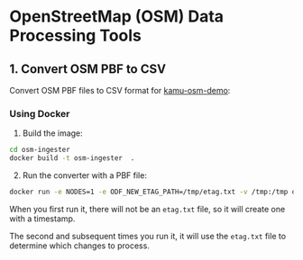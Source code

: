 
# OpenStreetMap (OSM) Data Processing Tools

## 1. Convert OSM PBF to CSV

Convert OSM PBF files to CSV format for [kamu-osm-demo](https://github.com/jonathanlocke/kamu-osm-demo):

### Using Docker

1. Build the image:
```bash
cd osm-ingester
docker build -t osm-ingester  .
```

2. Run the converter with a PBF file:
```bash
docker run -e NODES=1 -e ODF_NEW_ETAG_PATH=/tmp/etag.txt -v /tmp:/tmp osm-ingester:latest
```

When you first run it, there will not be an `etag.txt` file, so it will create one with a timestamp.

The second and subsequent times you run it, it will use the `etag.txt` file to determine which changes to process.

